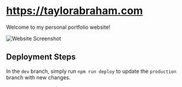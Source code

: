 # https://taylorabraham.com

Welcome to my personal portfolio website!

![Website Screenshot](https://i.imgur.com/K1FUWom.png)

## Deployment Steps
In the `dev` branch, simply run `npm run deploy` to update the `production` branch with new changes.
